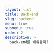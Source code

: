 ```yaml
---
layout: list
title: Back-end
slug: backend
menu: true
submenu: true
order: 2
description: >
  back-end를 배워볼까?
---
```


